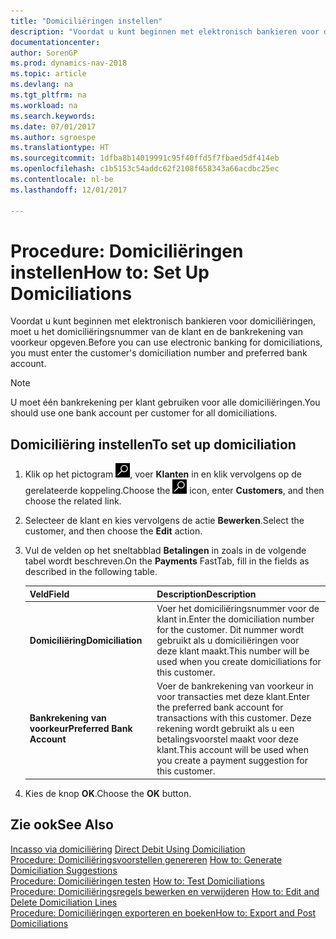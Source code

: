 ```yaml
---
title: "Domiciliëringen instellen"
description: "Voordat u kunt beginnen met elektronisch bankieren voor domiciliëringen, moet u het domiciliëringsnummer van de klant en de bankrekening van voorkeur opgeven."
documentationcenter: 
author: SorenGP
ms.prod: dynamics-nav-2018
ms.topic: article
ms.devlang: na
ms.tgt_pltfrm: na
ms.workload: na
ms.search.keywords: 
ms.date: 07/01/2017
ms.author: sgroespe
ms.translationtype: HT
ms.sourcegitcommit: 1dfba8b14019991c95f40ffd5f7fbaed5df414eb
ms.openlocfilehash: c1b5153c54addc62f2108f658343a66acdbc25ec
ms.contentlocale: nl-be
ms.lasthandoff: 12/01/2017

---
```

# <a name="how-to-set-up-domiciliations"></a><span data-ttu-id="9b910-103">Procedure: Domiciliëringen instellen</span><span class="sxs-lookup"><span data-stu-id="9b910-103">How to: Set Up Domiciliations</span></span>
<span data-ttu-id="9b910-104">Voordat u kunt beginnen met elektronisch bankieren voor domiciliëringen, moet u het domiciliëringsnummer van de klant en de bankrekening van voorkeur opgeven.</span><span class="sxs-lookup"><span data-stu-id="9b910-104">Before you can use electronic banking for domiciliations, you must enter the customer's domiciliation number and preferred bank account.</span></span>  

> [!NOTE]  
>  <span data-ttu-id="9b910-105">U moet één bankrekening per klant gebruiken voor alle domiciliëringen.</span><span class="sxs-lookup"><span data-stu-id="9b910-105">You should use one bank account per customer for all domiciliations.</span></span>  

## <a name="to-set-up-domiciliation"></a><span data-ttu-id="9b910-106">Domiciliëring instellen</span><span class="sxs-lookup"><span data-stu-id="9b910-106">To set up domiciliation</span></span>  

1.  <span data-ttu-id="9b910-107">Klik op het pictogram ![Zoeken naar pagina of rapport](../../media/ui-search/search_small.png "Pictogram Zoeken naar pagina of rapport"), voer **Klanten** in en klik vervolgens op de gerelateerde koppeling.</span><span class="sxs-lookup"><span data-stu-id="9b910-107">Choose the ![Search for Page or Report](../../media/ui-search/search_small.png "Search for Page or Report icon") icon, enter **Customers**, and then choose the related link.</span></span>  
2.  <span data-ttu-id="9b910-108">Selecteer de klant en kies vervolgens de actie **Bewerken**.</span><span class="sxs-lookup"><span data-stu-id="9b910-108">Select the customer, and then choose the **Edit** action.</span></span>  
3.  <span data-ttu-id="9b910-109">Vul de velden op het sneltabblad **Betalingen** in zoals in de volgende tabel wordt beschreven.</span><span class="sxs-lookup"><span data-stu-id="9b910-109">On the **Payments** FastTab, fill in the fields as described in the following table.</span></span>  

    |<span data-ttu-id="9b910-110">Veld</span><span class="sxs-lookup"><span data-stu-id="9b910-110">Field</span></span>|<span data-ttu-id="9b910-111">Description</span><span class="sxs-lookup"><span data-stu-id="9b910-111">Description</span></span>|  
    |---------------------------------|---------------------------------------|  
    |<span data-ttu-id="9b910-112">**Domiciliëring**</span><span class="sxs-lookup"><span data-stu-id="9b910-112">**Domiciliation**</span></span>|<span data-ttu-id="9b910-113">Voer het domiciliëringsnummer voor de klant in.</span><span class="sxs-lookup"><span data-stu-id="9b910-113">Enter the domiciliation number for the customer.</span></span> <span data-ttu-id="9b910-114">Dit nummer wordt gebruikt als u domiciliëringen voor deze klant maakt.</span><span class="sxs-lookup"><span data-stu-id="9b910-114">This number will be used when you create domiciliations for this customer.</span></span>|  
    |<span data-ttu-id="9b910-115">**Bankrekening van voorkeur**</span><span class="sxs-lookup"><span data-stu-id="9b910-115">**Preferred Bank Account**</span></span>|<span data-ttu-id="9b910-116">Voer de bankrekening van voorkeur in voor transacties met deze klant.</span><span class="sxs-lookup"><span data-stu-id="9b910-116">Enter the preferred bank account for transactions with this customer.</span></span> <span data-ttu-id="9b910-117">Deze rekening wordt gebruikt als u een betalingsvoorstel maakt voor deze klant.</span><span class="sxs-lookup"><span data-stu-id="9b910-117">This account will be used when you create a payment suggestion for this customer.</span></span>|  

4.  <span data-ttu-id="9b910-118">Kies de knop **OK**.</span><span class="sxs-lookup"><span data-stu-id="9b910-118">Choose the **OK** button.</span></span>  

## <a name="see-also"></a><span data-ttu-id="9b910-119">Zie ook</span><span class="sxs-lookup"><span data-stu-id="9b910-119">See Also</span></span>  
 <span data-ttu-id="9b910-120">[Incasso via domiciliëring](direct-debit-using-domiciliation.md) </span><span class="sxs-lookup"><span data-stu-id="9b910-120">[Direct Debit Using Domiciliation](direct-debit-using-domiciliation.md) </span></span>  
 <span data-ttu-id="9b910-121">[Procedure: Domiciliëringsvoorstellen genereren](how-to-generate-domiciliation-suggestions.md) </span><span class="sxs-lookup"><span data-stu-id="9b910-121">[How to: Generate Domiciliation Suggestions](how-to-generate-domiciliation-suggestions.md) </span></span>  
 <span data-ttu-id="9b910-122">[Procedure: Domiciliëringen testen](how-to-test-domiciliations.md) </span><span class="sxs-lookup"><span data-stu-id="9b910-122">[How to: Test Domiciliations](how-to-test-domiciliations.md) </span></span>  
 <span data-ttu-id="9b910-123">[Procedure: Domiciliëringsregels bewerken en verwijderen](how-to-edit-and-delete-domiciliation-lines.md) </span><span class="sxs-lookup"><span data-stu-id="9b910-123">[How to: Edit and Delete Domiciliation Lines](how-to-edit-and-delete-domiciliation-lines.md) </span></span>  
 [<span data-ttu-id="9b910-124">Procedure: Domiciliëringen exporteren en boeken</span><span class="sxs-lookup"><span data-stu-id="9b910-124">How to: Export and Post Domiciliations</span></span>](how-to-export-and-post-domiciliations.md)

